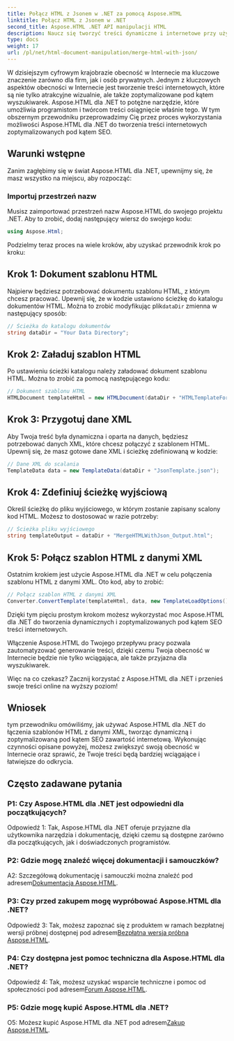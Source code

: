 ```yaml
---
title: Połącz HTML z Jsonem w .NET za pomocą Aspose.HTML
linktitle: Połącz HTML z Jsonem w .NET
second_title: Aspose.HTML .NET API manipulacji HTML
description: Naucz się tworzyć treści dynamiczne i internetowe przy użyciu Aspose.HTML dla .NET. Wzmocnij swoją obecność w Internecie i zaangażuj odbiorców.
type: docs
weight: 17
url: /pl/net/html-document-manipulation/merge-html-with-json/
---
```


W dzisiejszym cyfrowym krajobrazie obecność w Internecie ma kluczowe znaczenie zarówno dla firm, jak i osób prywatnych. Jednym z kluczowych aspektów obecności w Internecie jest tworzenie treści internetowych, które są nie tylko atrakcyjne wizualnie, ale także zoptymalizowane pod kątem wyszukiwarek. Aspose.HTML dla .NET to potężne narzędzie, które umożliwia programistom i twórcom treści osiągnięcie właśnie tego. W tym obszernym przewodniku przeprowadzimy Cię przez proces wykorzystania możliwości Aspose.HTML dla .NET do tworzenia treści internetowych zoptymalizowanych pod kątem SEO. 

## Warunki wstępne

Zanim zagłębimy się w świat Aspose.HTML dla .NET, upewnijmy się, że masz wszystko na miejscu, aby rozpocząć:

### Importuj przestrzeń nazw

Musisz zaimportować przestrzeń nazw Aspose.HTML do swojego projektu .NET. Aby to zrobić, dodaj następujący wiersz do swojego kodu:

```csharp
using Aspose.Html;
```

Podzielmy teraz proces na wiele kroków, aby uzyskać przewodnik krok po kroku:

## Krok 1: Dokument szablonu HTML

 Najpierw będziesz potrzebować dokumentu szablonu HTML, z którym chcesz pracować. Upewnij się, że w kodzie ustawiono ścieżkę do katalogu dokumentów HTML. Można to zrobić modyfikując plik`dataDir` zmienna w następujący sposób:

```csharp
// Ścieżka do katalogu dokumentów
string dataDir = "Your Data Directory";
```

## Krok 2: Załaduj szablon HTML

Po ustawieniu ścieżki katalogu należy załadować dokument szablonu HTML. Można to zrobić za pomocą następującego kodu:

```csharp
// Dokument szablonu HTML
HTMLDocument templateHtml = new HTMLDocument(dataDir + "HTMLTemplateForJson.html");
```

## Krok 3: Przygotuj dane XML

Aby Twoja treść była dynamiczna i oparta na danych, będziesz potrzebować danych XML, które chcesz połączyć z szablonem HTML. Upewnij się, że masz gotowe dane XML i ścieżkę zdefiniowaną w kodzie:

```csharp
// Dane XML do scalania
TemplateData data = new TemplateData(dataDir + "JsonTemplate.json");
```

## Krok 4: Zdefiniuj ścieżkę wyjściową

Określ ścieżkę do pliku wyjściowego, w którym zostanie zapisany scalony kod HTML. Możesz to dostosować w razie potrzeby:

```csharp
// Ścieżka pliku wyjściowego
string templateOutput = dataDir + "MergeHTMLWithJson_Output.html";
```

## Krok 5: Połącz szablon HTML z danymi XML

Ostatnim krokiem jest użycie Aspose.HTML dla .NET w celu połączenia szablonu HTML z danymi XML. Oto kod, aby to zrobić:

```csharp
// Połącz szablon HTML z danymi XML
Converter.ConvertTemplate(templateHtml, data, new TemplateLoadOptions(), templateOutput);
```

Dzięki tym pięciu prostym krokom możesz wykorzystać moc Aspose.HTML dla .NET do tworzenia dynamicznych i zoptymalizowanych pod kątem SEO treści internetowych. 

Włączenie Aspose.HTML do Twojego przepływu pracy pozwala zautomatyzować generowanie treści, dzięki czemu Twoja obecność w Internecie będzie nie tylko wciągająca, ale także przyjazna dla wyszukiwarek. 

Więc na co czekasz? Zacznij korzystać z Aspose.HTML dla .NET i przenieś swoje treści online na wyższy poziom!

## Wniosek

tym przewodniku omówiliśmy, jak używać Aspose.HTML dla .NET do łączenia szablonów HTML z danymi XML, tworząc dynamiczną i zoptymalizowaną pod kątem SEO zawartość internetową. Wykonując czynności opisane powyżej, możesz zwiększyć swoją obecność w Internecie oraz sprawić, że Twoje treści będą bardziej wciągające i łatwiejsze do odkrycia.

## Często zadawane pytania

### P1: Czy Aspose.HTML dla .NET jest odpowiedni dla początkujących?

Odpowiedź 1: Tak, Aspose.HTML dla .NET oferuje przyjazne dla użytkownika narzędzia i dokumentację, dzięki czemu są dostępne zarówno dla początkujących, jak i doświadczonych programistów.

### P2: Gdzie mogę znaleźć więcej dokumentacji i samouczków?

 A2: Szczegółową dokumentację i samouczki można znaleźć pod adresem[Dokumentacja Aspose.HTML](https://reference.aspose.com/html/net/).

### P3: Czy przed zakupem mogę wypróbować Aspose.HTML dla .NET?

 Odpowiedź 3: Tak, możesz zapoznać się z produktem w ramach bezpłatnej wersji próbnej dostępnej pod adresem[Bezpłatna wersja próbna Aspose.HTML](https://releases.aspose.com/).

### P4: Czy dostępna jest pomoc techniczna dla Aspose.HTML dla .NET?

 Odpowiedź 4: Tak, możesz uzyskać wsparcie techniczne i pomoc od społeczności pod adresem[Forum Aspose.HTML](https://forum.aspose.com/).

### P5: Gdzie mogę kupić Aspose.HTML dla .NET?

 O5: Możesz kupić Aspose.HTML dla .NET pod adresem[Zakup Aspose.HTML](https://purchase.aspose.com/buy).
